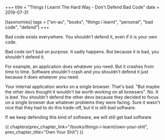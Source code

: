 +++
title = "Things I Learnt The Hard Way - Don't Defend Bad Code"
date = 2019-07-31

[taxonomies]
tags = ["en-au", "books", "things i learnt", "personal", "bad code", "defend"]
+++

Bad code exists everywhere. You shouldn't defend it, even if it is your own
code.

<!-- more -->

Bad code isn't bad on purpose. It sadly happens. But because it is bad, you
shouldn't defend it.

For example, an application does whatever you need. But it crashes from time
to time. Software shouldn't crash and you shouldn't defend it just because it
does whatever you need.

Your internal application works on a single browser. That's bad. "But maybe
the other devs thought it wouldn't be worth working on all browsers". No. It
is _bad_. You shouldn't defend the other devs because they decided to focus on
a single browser due whatever problems they were facing. Sure it wasn't nice
that they had to do this trade-off, but it is still _bad_ software.

If we keep defending this kind of software, we will still get bad software.

{{ chapters(prev_chapter_link="/books/things-i-learnt/own-your-shit", prev_chapter_title="Own Your Shit") }}
